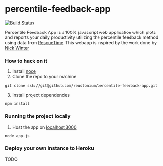 # percentile-feedback-app

[![Build Status](https://travis-ci.org/reustonium/percentile-feedback-app.svg?branch=master)](https://travis-ci.org/reustonium/percentile-feedback-app)

Percentile Feedback App is a 100% javascript web application which plots and reports your daily productivity utilizing the percentile feedback method using data from [RescueTime](http://rescuetime.com).  This webapp is inspired by the work done by [Nick Winter](https://twitter.com/nwinter)

### How to hack on it
1. Install [node](http://nodejs.org/)
2. Clone the repo to your machine

 ```
 git clone ssh://git@github.com/reustonium/percentile-feedback-app.git
 ```
3. Install project dependencies

 ```
 npm install
 ```

### Running the project locally
1. Host the app on [localhost:3000](http://localhost:3000)

 ```
 node app.js
 ```
 
### Deploy your own instance to Heroku
TODO
 
